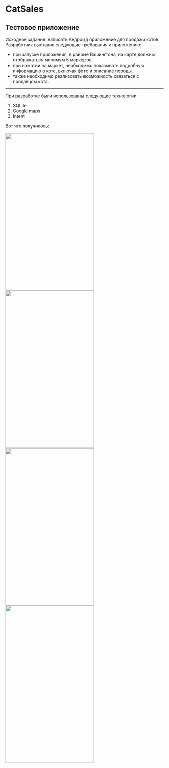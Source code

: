 # CatSales
## Тестовое приложение

Исходное задание: написать Андроид приложение для продажи котов. 
Разработчик выставил следующие требования к приложению:
- при запуске приложения, в районе Вашингтона, на карте должны отображаться минимум 5 маркеров.
- при нажатии на маркет, необходимо показывать подробную информацию о коте, включая фото и описание породы.
- также необходимо реализовать возможность связаться с продавцом кота.
***
При разработке были использованы следующие технологии:
1. SQLite
2. Google maps
3. Intent

Вот что получилось:
   
   
<img src="https://img-fotki.yandex.ru/get/225650/705498.0/0_1437ad_9a0aa296_L.png" width="281" height="500" border="0" />
<img src="https://img-fotki.yandex.ru/get/53145/705498.0/0_1437ae_7bf310cb_L.png" width="281" height="500" border="0" />
<img src="https://img-fotki.yandex.ru/get/362774/705498.0/0_1437af_dd0b3fb_L.png" width="281" height="500" border="0" />
<img src="https://img-fotki.yandex.ru/get/9757/705498.0/0_1437b0_aa8339d5_L.png" width="281" height="500" border="0" />
